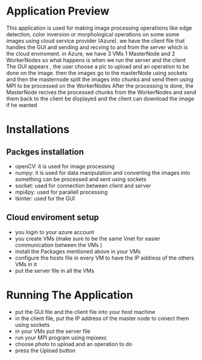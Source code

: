 # Application Preview 
This application is used for making image processing operatiions like edge detection, color inversion or morphological operations on some some images using cloud service provider (Azure). 
we have the client file that handles the GUI and sending and recving to and from the server which is the cloud enviroment. 
in Azure, we have 3 VMs 1 MasterNode and 2 WorkerNodes
so what happens is when we run the server and the client The GUI appears , the user choose a pic to upload and an operation to be done on the image.
then the images go to the masterNode using sockets and then the masternode split the images into chunks and send them using MPI to be processed on the WorkerNodes
After the processing is done, the MasterNode recives the processed chunks from the WorkerNodes and send them back to the client be displayed and the client can download the image if he wanted 

# Installations 
## Packges installation 
* openCV: it is used for image processing 
* numpy: it is used for data manipulation and converting the images into something can be processed and sent using sockets 
* socket: used for connection between client and server 
* mpi4py: used for parallell processing 
* tkinter: used for the GUI

## Cloud enviroment setup
* you login to your azure account
* you create VMs (make sure to be the same Vnet for easier communication between the VMs )
* install the Packages mentioned above in your VMs 
* configure the hosts file in every VM to have the IP address of the others VMs in it 
* put the server file in all the VMs 


# Running The Application 
* put the GUI file and the client file into your host machine 
* in the client file, put the IP address of the master node to conect them using sockets
* in your VMs put the server file 
* run your MPI program using mpixexc 
* choose photo to upload and an operation to do 
* press the Upload button 




